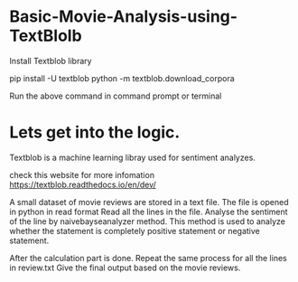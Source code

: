 # Basic-Movie-Analysis-using-TextBlolb 

Install Textblob library

pip install -U textblob
python -m textblob.download_corpora

Run the above command in command prompt or terminal

<h1>Lets get into the logic.</h1>
Textblob is a machine learning libray used for sentiment analyzes.

check this website for more infomation https://textblob.readthedocs.io/en/dev/

A small dataset of movie reviews are stored in a text file. The file is opened in python in read format
Read all the lines in the file.
Analyse the sentiment of the line by naivebayseanalyzer method. This method is used to analyze whether the statement is completely positive statement or negative statement.

After the calculation part is done. Repeat the same process for all the lines in review.txt
Give the final output based on the movie reviews.


